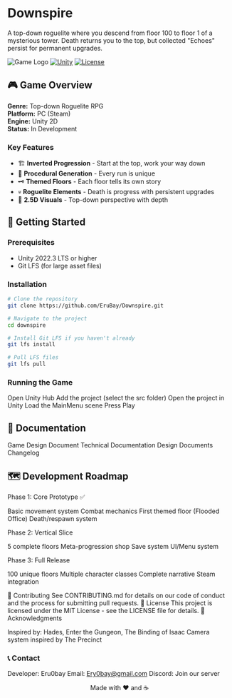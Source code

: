 # Downspire

A top-down roguelite where you descend from floor 100 to floor 1 of a mysterious tower. Death returns you to the top, but collected "Echoes" persist for permanent upgrades.

![Game Logo](assets/logo.png)
[![Unity](https://img.shields.io/badge/Unity-2022.3%20LTS-blue.svg)](https://unity.com)
[![License](https://img.shields.io/badge/License-MIT-green.svg)](LICENSE)

## 🎮 Game Overview

**Genre:** Top-down Roguelite RPG  
**Platform:** PC (Steam)  
**Engine:** Unity 2D  
**Status:** In Development

### Key Features
- 🏗️ **Inverted Progression** - Start at the top, work your way down
- 🎲 **Procedural Generation** - Every run is unique
- 🗝️ **Themed Floors** - Each floor tells its own story
- 💀 **Roguelite Elements** - Death is progress with persistent upgrades
- 🎨 **2.5D Visuals** - Top-down perspective with depth

## 🚀 Getting Started

### Prerequisites
- Unity 2022.3 LTS or higher
- Git LFS (for large asset files)

### Installation
```bash
# Clone the repository
git clone https://github.com/EruBay/Downspire.git

# Navigate to the project
cd downspire

# Install Git LFS if you haven't already
git lfs install

# Pull LFS files
git lfs pull
```
### Running the Game
Open Unity Hub
Add the project (select the src folder)
Open the project in Unity
Load the MainMenu scene
Press Play

## 📖 Documentation

Game Design Document
Technical Documentation
Design Documents
Changelog

## 🗺️ Development Roadmap
Phase 1: Core Prototype ✅

 Basic movement system
 Combat mechanics
 First themed floor (Flooded Office)
 Death/respawn system

Phase 2: Vertical Slice

 5 complete floors
 Meta-progression shop
 Save system
 UI/Menu system

Phase 3: Full Release

 100 unique floors
 Multiple character classes
 Complete narrative
 Steam integration

🤝 Contributing
See CONTRIBUTING.md for details on our code of conduct and the process for submitting pull requests.
📝 License
This project is licensed under the MIT License - see the LICENSE file for details.
🙏 Acknowledgments

Inspired by: Hades, Enter the Gungeon, The Binding of Isaac
Camera system inspired by The Precinct

### 📞 Contact

Developer: Eru0bay
Email: Ery0bay@gmail.com
Discord: Join our server


<p align="center">Made with ❤️ and ☕</p>
